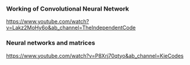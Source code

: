 ### Working of Convolutional Neural Network
https://www.youtube.com/watch?v=Lakz2MoHy6o&ab_channel=TheIndependentCode

### Neural networks and matrices
https://www.youtube.com/watch?v=P8Xrj70qtyo&ab_channel=KieCodes